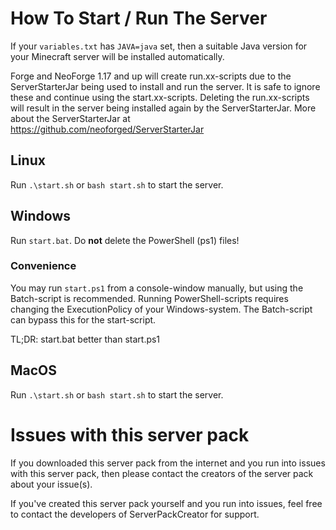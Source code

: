 # How To Start / Run The Server

If your `variables.txt` has `JAVA=java` set, then a suitable Java version for your Minecraft server will
be installed automatically.

Forge and NeoForge 1.17 and up will create run.xx-scripts due to the ServerStarterJar being used to install
and run the server. It is safe to ignore these and continue using the start.xx-scripts.
Deleting the run.xx-scripts will result in the server being installed again by the ServerStarterJar. More about
the ServerStarterJar at https://github.com/neoforged/ServerStarterJar

## Linux

Run `.\start.sh` or `bash start.sh` to start the server.

## Windows

Run `start.bat`.
Do **not** delete the PowerShell (ps1) files!

### Convenience

You may run `start.ps1` from a console-window manually, but using the Batch-script is recommended.
Running PowerShell-scripts requires changing the ExecutionPolicy of your Windows-system. The Batch-script
can bypass this for the start-script.

TL;DR: start.bat better than start.ps1

## MacOS

Run `.\start.sh` or `bash start.sh` to start the server.

# Issues with this server pack

If you downloaded this server pack from the internet and you run into issues with this server pack, then please
contact the creators of the server pack about your issue(s).

If you've created this server pack yourself and you run into issues, feel free to contact the developers of
ServerPackCreator for support.